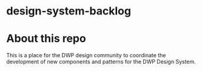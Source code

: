 # design-system-backlog

# About this repo

This is a place for the DWP design community to coordinate the development of new components and patterns for the DWP Design System.
